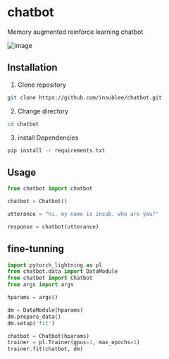 # chatbot

Memory augmented reinforce learning chatbot

![image](https://www.notion.so/insub/Presentation-229f5d9967d54b758fcfe42c9dfe7c80#c028ef50e5ec440b8a0ccf2b9ffec9cc)


## Installation

1. Clone repository

```bash
git clone https://github.com/insublee/chatbot.git
```

2. Change directory

```bash
cd chatbot
```

3. install Dependencies

```bash
pip install -r requirements.txt
```


## Usage

```python
from chatbot import chatbot

chatbot = Chatbot()

utterance = "hi, my name is insub. who are you?"

response = chatbot(utterance)

```

## fine-tunning

```python
import pytorch_lightning as pl
from chatbot.data import DataModule
from chatbot import Chatbot
from args import args

hparams = args()

dm = DataModule(hparams)
dm.prepare_data()
dm.setup('fit')

chatbot = Chatbot(hparams)
trainer = pl.Trainer(gpus=1, max_epochs=1)
trainer.fit(chatbot, dm)

```
